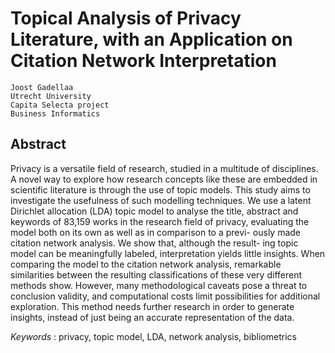 # Topical Analysis of Privacy Literature, with an Application on Citation Network Interpretation
```
Joost Gadellaa
Utrecht University
Capita Selecta project
Business Informatics
```

## Abstract
Privacy is a versatile field of research, studied in a multitude of disciplines. A novel way to explore how research concepts like these are embedded in scientific literature is through the use of topic models. This study aims to investigate the usefulness of such modelling techniques. We use a latent Dirichlet allocation (LDA) topic model to analyse the title, abstract and keywords of 83,159 works in the research field of privacy, evaluating the model both on its own as well as in comparison to a previ- ously made citation network analysis. We show that, although the result- ing topic model can be meaningfully labeled, interpretation yields little insights. When comparing the model to the citation network analysis, remarkable similarities between the resulting classifications of these very different methods show. However, many methodological caveats pose a threat to conclusion validity, and computational costs limit possibilities for additional exploration. This method needs further research in order to generate insights, instead of just being an accurate representation of the data.

_Keywords_ : privacy, topic model, LDA, network analysis, bibliometrics
